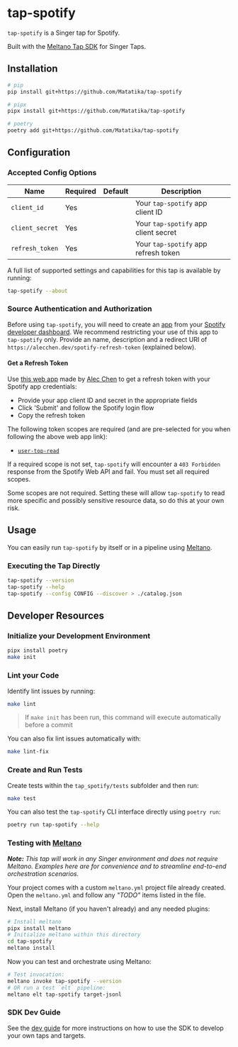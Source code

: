 # tap-spotify

`tap-spotify` is a Singer tap for Spotify.

Built with the [Meltano Tap SDK](https://sdk.meltano.com) for Singer Taps.

## Installation

```bash
# pip
pip install git+https://github.com/Matatika/tap-spotify

# pipx
pipx install git+https://github.com/Matatika/tap-spotify

# poetry
poetry add git+https://github.com/Matatika/tap-spotify
```

## Configuration

### Accepted Config Options

Name | Required | Default | Description
--- | --- | --- | ---
`client_id` | Yes |  | Your `tap-spotify` app client ID
`client_secret` | Yes | | Your `tap-spotify` app client secret
`refresh_token` | Yes | | Your `tap-spotify` app refresh token

A full list of supported settings and capabilities for this
tap is available by running:

```bash
tap-spotify --about
```

### Source Authentication and Authorization

Before using `tap-spotify`, you will need to create an [app](https://developer.spotify.com/documentation/web-api/concepts/apps) from your [Spotify developer dashboard](https://developer.spotify.com/dashboard). We recommend restricting your use of this app to `tap-spotify` only. Provide an name, description and a redirect URI of `https://alecchen.dev/spotify-refresh-token` (explained below).

#### Get a Refresh Token
Use [this web app](https://alecchen.dev/spotify-refresh-token?scope=user-top-read) made by [Alec Chen](https://alecchen.dev/) to get a refresh token with your Spotify app credentials:
- Provide your app client ID and secret in the appropriate fields
- Click 'Submit' and follow the Spotify login flow
- Copy the refresh token

The following token scopes are required (and are pre-selected for you when following the above web app link):
- [`user-top-read`](https://developer.spotify.com/documentation/web-api/concepts/scopes#user-top-read)

If a required scope is not set, `tap-spotify` will encounter a `403 Forbidden` response from the Spotify Web API and fail. You must set all required scopes.

Some scopes are not required. Setting these will allow `tap-spotify` to read more specific and possibly sensitive resource data, so do this at your own risk.

## Usage

You can easily run `tap-spotify` by itself or in a pipeline using [Meltano](https://meltano.com/).

### Executing the Tap Directly

```bash
tap-spotify --version
tap-spotify --help
tap-spotify --config CONFIG --discover > ./catalog.json
```

## Developer Resources

### Initialize your Development Environment

```bash
pipx install poetry
make init
```

### Lint your Code

Identify lint issues by running:

```bash
make lint
```

> If `make init` has been run, this command will execute automatically before a commit

You can also fix lint issues automatically with:

```bash
make lint-fix
```

### Create and Run Tests

Create tests within the `tap_spotify/tests` subfolder and
  then run:

```bash
make test
```

You can also test the `tap-spotify` CLI interface directly using `poetry run`:

```bash
poetry run tap-spotify --help
```

### Testing with [Meltano](https://www.meltano.com)

_**Note:** This tap will work in any Singer environment and does not require Meltano.
Examples here are for convenience and to streamline end-to-end orchestration scenarios._

Your project comes with a custom `meltano.yml` project file already created. Open the `meltano.yml` and follow any _"TODO"_ items listed in
the file.

Next, install Meltano (if you haven't already) and any needed plugins:

```bash
# Install meltano
pipx install meltano
# Initialize meltano within this directory
cd tap-spotify
meltano install
```

Now you can test and orchestrate using Meltano:

```bash
# Test invocation:
meltano invoke tap-spotify --version
# OR run a test `elt` pipeline:
meltano elt tap-spotify target-jsonl
```

### SDK Dev Guide

See the [dev guide](https://sdk.meltano.com/en/latest/dev_guide.html) for more instructions on how to use the SDK to
develop your own taps and targets.
